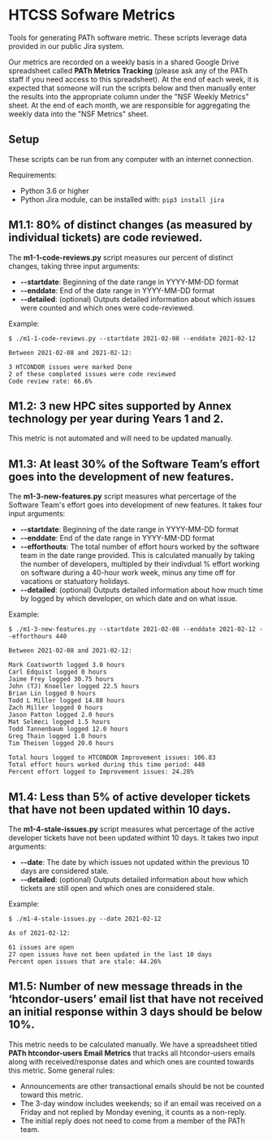 # HTCSS Sofware Metrics

Tools for generating PATh software metric. These scripts leverage data provided
in our public Jira system.

Our metrics are recorded on a weekly basis in a shared Google Drive spreadsheet
called **PATh Metrics Tracking** (please ask any of the PATh staff if you need
access to this spreadsheet). At the end of each week, it is expected that 
someone will run the scripts below and then manually enter the results into
the appropriate column under the "NSF Weekly Metrics" sheet. At the end of
each month, we are responsible for aggregating the weekly data into the
"NSF Metrics" sheet.

## Setup

These scripts can be run from any computer with an internet connection.

Requirements:
* Python 3.6 or higher
* Python Jira module, can be installed with: `pip3 install jira`


## M1.1: 80% of distinct changes (as measured by individual tickets) are code reviewed.

The **m1-1-code-reviews.py** script measures our percent of distinct changes,
taking three input arguments:
* **--startdate**: Beginning of the date range in YYYY-MM-DD format
* **--enddate**: End of the date range in YYYY-MM-DD format
* **--detailed**: (optional) Outputs detailed information about which issues
were counted and which ones were code-reviewed.

Example:
```
$ ./m1-1-code-reviews.py --startdate 2021-02-08 --enddate 2021-02-12

Between 2021-02-08 and 2021-02-12:

3 HTCONDOR issues were marked Done
2 of these completed issues were code reviewed
Code review rate: 66.6%
```


## M1.2: 3 new HPC sites supported by Annex technology per year during Years 1 and 2.

This metric is not automated and will need to be updated manually.


## M1.3: At least 30% of the Software Team’s effort goes into the development of new features.

The **m1-3-new-features.py** script measures what percertage of the Software
Team's effort goes into development of new features. It takes four input
arguments:
* **--startdate**: Beginning of the date range in YYYY-MM-DD format
* **--enddate**: End of the date range in YYYY-MM-DD format
* **--efforthouts**: The total number of effort hours worked by the software
team in the date range provided. This is calculated manually by taking the 
number of developers, multipled by their indivdual % effort working on software
during a 40-hour work week, minus any time off for vacations or statuatory
holidays.
* **--detailed**: (optional) Outputs detailed information about how much time
by logged by which developer, on which date and on what issue.

Example:
```
$ ./m1-3-new-features.py --startdate 2021-02-08 --enddate 2021-02-12 --efforthours 440

Between 2021-02-08 and 2021-02-12:

Mark Coatsworth logged 3.0 hours
Carl Edquist logged 0 hours
Jaime Frey logged 30.75 hours
John (TJ) Knoeller logged 22.5 hours
Brian Lin logged 0 hours
Todd L Miller logged 14.08 hours
Zach Miller logged 0 hours
Jason Patton logged 2.0 hours
Mat Selmeci logged 1.5 hours
Todd Tannenbaum logged 12.0 hours
Greg Thain logged 1.0 hours
Tim Theisen logged 20.0 hours

Total hours logged to HTCONDOR Improvement issues: 106.83
Total effort hours worked during this time period: 440
Percent effort logged to Improvement issues: 24.28%

```


## M1.4: Less than 5% of active developer tickets that have not been updated within 10 days.

The **m1-4-stale-issues.py** script measures what percertage of the active
developer tickets have not been updated withint 10 days. It takes two input
arguments:
* **--date**: The date by which issues not updated within the previous 10 days
are considered stale.
* **--detailed**: (optional) Outputs detailed information about how which 
tickets are still open and which ones are considered stale.

Example:
```
$ ./m1-4-stale-issues.py --date 2021-02-12

As of 2021-02-12:

61 issues are open
27 open issues have not been updated in the last 10 days
Percent open issues that are stale: 44.26%
```


## M1.5: Number of new message threads in the ‘htcondor-users’ email list that have not received an initial response within 3 days should be below 10%.

This metric needs to be calculated manually. We have a spreadsheet titled
**PATh htcondor-users Email Metrics** that tracks all htcondor-users emails
along with received/response dates and which ones are counted towards this
metric. Some general rules:
* Announcements are other transactional emails should be not be counted toward
this metric.
* The 3-day window includes weekends; so if an email was received on a Friday
and not replied by Monday evening, it counts as a non-reply.
* The initial reply does not need to come from a member of the PATh team.